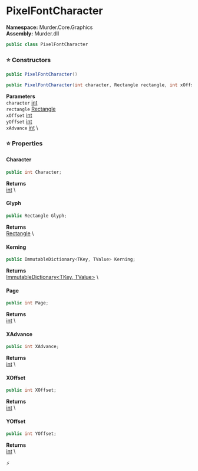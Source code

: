 # PixelFontCharacter

**Namespace:** Murder.Core.Graphics \
**Assembly:** Murder.dll

```csharp
public class PixelFontCharacter
```

### ⭐ Constructors
```csharp
public PixelFontCharacter()
```

```csharp
public PixelFontCharacter(int character, Rectangle rectangle, int xOffset, int yOffset, int xAdvance)
```

**Parameters** \
`character` [int](https://learn.microsoft.com/en-us/dotnet/api/System.Int32?view=net-7.0) \
`rectangle` [Rectangle](../../../Murder/Core/Geometry/Rectangle.html) \
`xOffset` [int](https://learn.microsoft.com/en-us/dotnet/api/System.Int32?view=net-7.0) \
`yOffset` [int](https://learn.microsoft.com/en-us/dotnet/api/System.Int32?view=net-7.0) \
`xAdvance` [int](https://learn.microsoft.com/en-us/dotnet/api/System.Int32?view=net-7.0) \

### ⭐ Properties
#### Character
```csharp
public int Character;
```

**Returns** \
[int](https://learn.microsoft.com/en-us/dotnet/api/System.Int32?view=net-7.0) \
#### Glyph
```csharp
public Rectangle Glyph;
```

**Returns** \
[Rectangle](../../../Murder/Core/Geometry/Rectangle.html) \
#### Kerning
```csharp
public ImmutableDictionary<TKey, TValue> Kerning;
```

**Returns** \
[ImmutableDictionary\<TKey, TValue\>](https://learn.microsoft.com/en-us/dotnet/api/System.Collections.Immutable.ImmutableDictionary-2?view=net-7.0) \
#### Page
```csharp
public int Page;
```

**Returns** \
[int](https://learn.microsoft.com/en-us/dotnet/api/System.Int32?view=net-7.0) \
#### XAdvance
```csharp
public int XAdvance;
```

**Returns** \
[int](https://learn.microsoft.com/en-us/dotnet/api/System.Int32?view=net-7.0) \
#### XOffset
```csharp
public int XOffset;
```

**Returns** \
[int](https://learn.microsoft.com/en-us/dotnet/api/System.Int32?view=net-7.0) \
#### YOffset
```csharp
public int YOffset;
```

**Returns** \
[int](https://learn.microsoft.com/en-us/dotnet/api/System.Int32?view=net-7.0) \


⚡